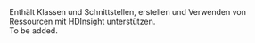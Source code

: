 <Namespace Name="Microsoft.Azure.Management.HDInsight">
  <Docs>
    <summary>Enthält Klassen und Schnittstellen, erstellen und Verwenden von Ressourcen mit HDInsight unterstützen.</summary> 
    <remarks>To be added.</remarks>
  </Docs>
</Namespace>
